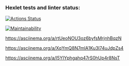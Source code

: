 ### Hexlet tests and linter status:
[![Actions Status](https://github.com/RadKirill00/frontend-project-44/actions/workflows/hexlet-check.yml/badge.svg)](https://github.com/RadKirill00/frontend-project-44/actions)


[![Maintainability](https://api.codeclimate.com/v1/badges/b32d6e84962891fe332e/maintainability)](https://codeclimate.com/github/RadKirill00/frontend-project-441/maintainability)

https://asciinema.org/a/rtUeoNOU3oz6byfsMrjnhBqzN

https://asciinema.org/a/XqYmQ8N7mlA1Ku3I74uJdpZs4

https://asciinema.org/a/l5YIYphgahq47rS0hUp4r8NsT